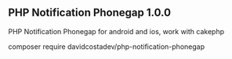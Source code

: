 PHP Notification Phonegap 1.0.0
--------------------------------------------

PHP Notification Phonegap for android and ios, work with cakephp

composer require davidcostadev/php-notification-phonegap